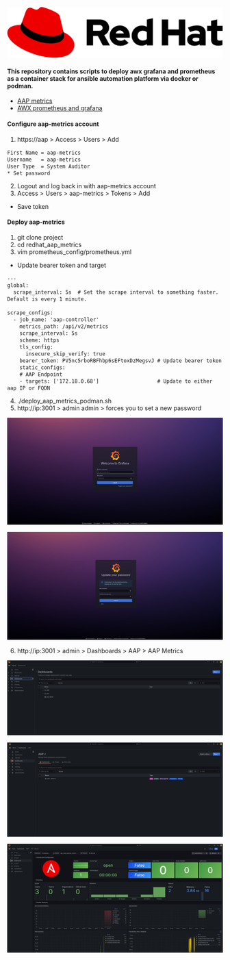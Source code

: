 ![alt text](rh_logo.png)
  
#### This repository contains scripts to deploy awx grafana and prometheus as a container stack for ansible automation platform via docker or podman.
* [AAP metrics](https://developers.redhat.com/articles/2024/08/28/monitor-ansible-automation-platform-using-prometheus-node-exporter-and-grafana?source=sso#procedure)
* [AWX prometheus and grafana](https://github.com/ansible/awx/blob/devel/tools/grafana/README.md)

#### Configure aap-metrics account
1. https://aap > Access > Users > Add
```
First Name = aap-metrics
Username   = aap-metrics
User Type  = System Auditor
* Set password
```
2. Logout and log back in with aap-metrics account
3. Access > Users > aap-metrics > Tokens > Add 
* Save token

#### Deploy aap-metrics
1. git clone project
2. cd redhat_aap_metrics
3. vim prometheus_config/prometheus.yml
* Update bearer token and target
```
---
global:
  scrape_interval: 5s  # Set the scrape interval to something faster. Default is every 1 minute.

scrape_configs:
  - job_name: 'aap-controller'
    metrics_path: /api/v2/metrics
    scrape_interval: 5s
    scheme: https
    tls_config:
      insecure_skip_verify: true
    bearer_token: PV5nc5rboRBFhbp6sEFtoxDzMegsvJ # Update bearer token
    static_configs:
    # AAP Endpoint
    - targets: ['172.18.0.68']                   # Update to either aap IP or FQDN
```
4. ./deploy_aap_metrics_podman.sh
5. http://ip:3001 > admin admin > forces you to set a new password

![Screenshot](resources/grafana1.png)

![Screenshot](resources/grafana2.png)

6. http://ip:3001 > admin > Dashboards > AAP > AAP Metrics

![Screenshot](resources/grafana3.png)

![Screenshot](resources/grafana4.png)

![Screenshot](resources/grafana5.png)


